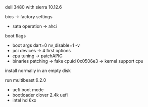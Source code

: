 dell 3480 with sierra 10.12.6

bios -> factory settings
- sata operation -> ahci

boot flags
- boot args dart=0 nv_disable=1 -v
- pci devices -> 4 first options
- cpu tuning -> patchAPIC
- binaries patching -> fake cpuid 0x0506e3 -> kernel support cpu

install normally in an empty disk

run multibeast 9.2.0
- uefi boot mode
- bootloader clover 2.4k uefi
- intel hd 6xx
